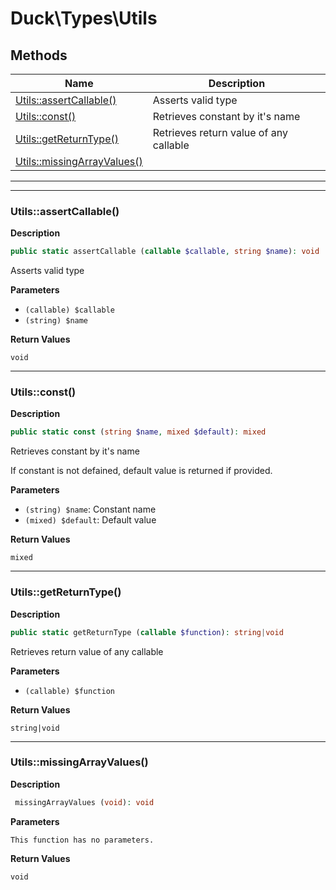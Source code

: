 # Duck\Types\Utils







## Methods

| Name | Description |
|------|-------------|
|[Utils::assertCallable()](#utilsassertcallable)|Asserts valid type|
|[Utils::const()](#utilsconst)|Retrieves constant by it's name|
|[Utils::getReturnType()](#utilsgetreturntype)|Retrieves return value of any callable|
|[Utils::missingArrayValues()](#utilsmissingarrayvalues)||


---

---

### Utils::assertCallable()

**Description**


```php
public static assertCallable (callable $callable, string $name): void
```

Asserts valid type



**Parameters**

* `(callable) $callable`
* `(string) $name`


**Return Values**

`void`




---

### Utils::const()

**Description**


```php
public static const (string $name, mixed $default): mixed
```

Retrieves constant by it's name

If constant is not defained, default value is returned if provided.

**Parameters**

* `(string) $name`: Constant name
* `(mixed) $default`: Default value


**Return Values**

`mixed`




---

### Utils::getReturnType()

**Description**


```php
public static getReturnType (callable $function): string|void
```

Retrieves return value of any callable



**Parameters**

* `(callable) $function`


**Return Values**

`string|void`




---

### Utils::missingArrayValues()

**Description**


```php
 missingArrayValues (void): void
```



**Parameters**

`This function has no parameters.`


**Return Values**

`void`


